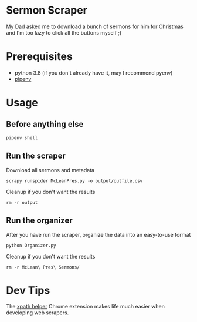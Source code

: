 # Sermon Scraper
My Dad asked me to download a bunch of sermons for him for Christmas and I'm too lazy to click all the buttons myself ;)

# Prerequisites
- python 3.8 (if you don't already have it, may I recommend pyenv)
- [pipenv](https://pipenv.pypa.io/en/latest/#install-pipenv-today)

# Usage

## Before anything else
```
pipenv shell
```

## Run the scraper
Download all sermons and metadata
```
scrapy runspider McLeanPres.py -o output/outfile.csv
```

Cleanup if you don't want the results
```
rm -r output
```

## Run the organizer
After you have run the scraper, organize the data into an easy-to-use format
```
python Organizer.py
```

Cleanup if you don't want the results
```
rm -r McLean\ Pres\ Sermons/
```

# Dev Tips
The [xpath helper](https://chrome.google.com/webstore/detail/xpath-helper/hgimnogjllphhhkhlmebbmlgjoejdpjl)
Chrome extension makes life much easier when developing web scrapers.